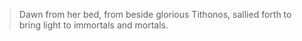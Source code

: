 > Dawn from her bed, from beside glorious Tithonos,
> sallied forth to bring light to immortals and mortals. 